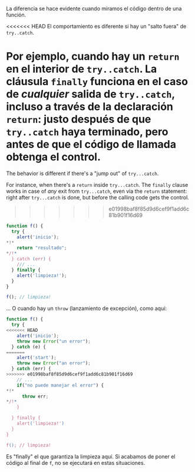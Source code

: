 La diferencia se hace evidente cuando miramos el código dentro de una función.

<<<<<<< HEAD
El comportamiento es diferente si hay un "salto fuera" de `try..catch`.

Por ejemplo, cuando hay un `return` en el interior de `try..catch`. La cláusula `finally` funciona en el caso de *cualquier* salida de  `try..catch`, incluso a través de la declaración `return`: justo después de que `try..catch` haya terminado, pero antes de que el código de llamada obtenga el control.
=======
The behavior is different if there's a "jump out" of `try...catch`.

For instance, when there's a `return` inside `try...catch`. The `finally` clause works in case of *any* exit from `try...catch`, even via the `return` statement: right after `try...catch` is done, but before the calling code gets the control.
>>>>>>> e01998baf8f85d9d6cef9f1add6c81b901f16d69

```js run
function f() {
  try {
    alert('inicio');
*!*
    return "resultado";
*/!*
  } catch (err) {
    /// ...
  } finally {
    alert('limpieza!');
  }
}

f(); // limpieza!
```

... O cuando hay un `throw` (lanzamiento de excepción), como aquí:

```js run
function f() {
  try {
<<<<<<< HEAD
    alert('inicio');
    throw new Error("un error");
  } catch (e) {
=======
    alert('start');
    throw new Error("an error");
  } catch (err) {
>>>>>>> e01998baf8f85d9d6cef9f1add6c81b901f16d69
    // ...
    if("no puede manejar el error") {
*!*
      throw err;
*/!*
    }

  } finally {
    alert('limpieza!')
  }
}

f(); // limpieza!
```

Es "finally" el que garantiza la limpieza aquí. Si acabamos de poner el código al final de `f`, no se ejecutará en estas situaciones.
